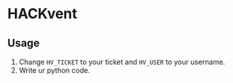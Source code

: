 # HACKvent
## Usage
1. Change ```HV_TICKET``` to your ticket and ```HV_USER``` to your username.
2. Write ur python code.
